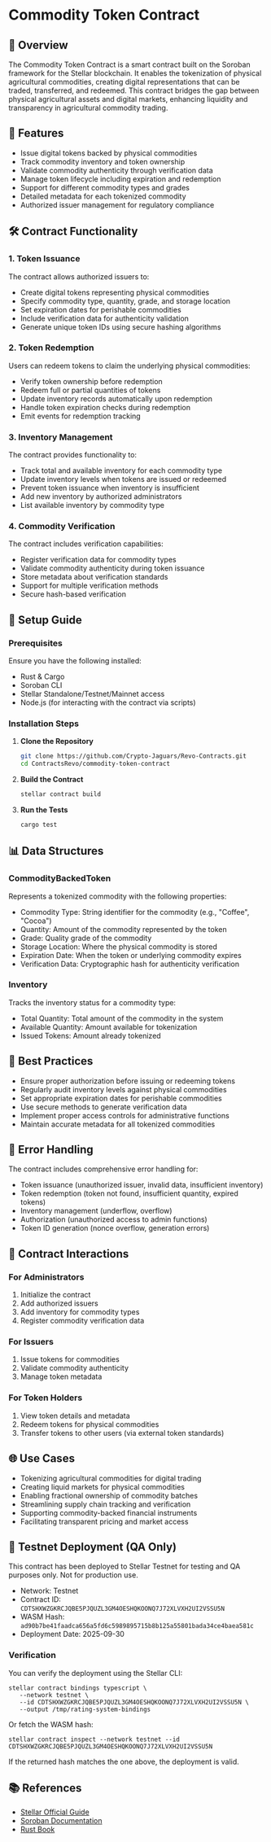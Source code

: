 # Commodity Token Contract

## 🎯 Overview
The Commodity Token Contract is a smart contract built on the Soroban framework for the Stellar blockchain. It enables the tokenization of physical agricultural commodities, creating digital representations that can be traded, transferred, and redeemed. This contract bridges the gap between physical agricultural assets and digital markets, enhancing liquidity and transparency in agricultural commodity trading.

## 📜 Features
- Issue digital tokens backed by physical commodities
- Track commodity inventory and token ownership
- Validate commodity authenticity through verification data
- Manage token lifecycle including expiration and redemption
- Support for different commodity types and grades
- Detailed metadata for each tokenized commodity
- Authorized issuer management for regulatory compliance

## 🛠 Contract Functionality
### **1. Token Issuance**
The contract allows authorized issuers to:
- Create digital tokens representing physical commodities
- Specify commodity type, quantity, grade, and storage location
- Set expiration dates for perishable commodities
- Include verification data for authenticity validation
- Generate unique token IDs using secure hashing algorithms

### **2. Token Redemption**
Users can redeem tokens to claim the underlying physical commodities:
- Verify token ownership before redemption
- Redeem full or partial quantities of tokens
- Update inventory records automatically upon redemption
- Handle token expiration checks during redemption
- Emit events for redemption tracking

### **3. Inventory Management**
The contract provides functionality to:
- Track total and available inventory for each commodity type
- Update inventory levels when tokens are issued or redeemed
- Prevent token issuance when inventory is insufficient
- Add new inventory by authorized administrators
- List available inventory by commodity type

### **4. Commodity Verification**
The contract includes verification capabilities:
- Register verification data for commodity types
- Validate commodity authenticity during token issuance
- Store metadata about verification standards
- Support for multiple verification methods
- Secure hash-based verification

## 🚀 Setup Guide
### **Prerequisites**
Ensure you have the following installed:
- Rust & Cargo
- Soroban CLI
- Stellar Standalone/Testnet/Mainnet access
- Node.js (for interacting with the contract via scripts)

### **Installation Steps**
1. **Clone the Repository**
   ```bash
   git clone https://github.com/Crypto-Jaguars/Revo-Contracts.git
   cd ContractsRevo/commodity-token-contract
   ```
2. **Build the Contract**
   ```bash
   stellar contract build
   ```
3. **Run the Tests**
   ```bash
   cargo test
   ```

## 📊 Data Structures
### **CommodityBackedToken**
Represents a tokenized commodity with the following properties:
- Commodity Type: String identifier for the commodity (e.g., "Coffee", "Cocoa")
- Quantity: Amount of the commodity represented by the token
- Grade: Quality grade of the commodity
- Storage Location: Where the physical commodity is stored
- Expiration Date: When the token or underlying commodity expires
- Verification Data: Cryptographic hash for authenticity verification

### **Inventory**
Tracks the inventory status for a commodity type:
- Total Quantity: Total amount of the commodity in the system
- Available Quantity: Amount available for tokenization
- Issued Tokens: Amount already tokenized

## 📌 Best Practices
- Ensure proper authorization before issuing or redeeming tokens
- Regularly audit inventory levels against physical commodities
- Set appropriate expiration dates for perishable commodities
- Use secure methods to generate verification data
- Implement proper access controls for administrative functions
- Maintain accurate metadata for all tokenized commodities

## 📖 Error Handling
The contract includes comprehensive error handling for:
- Token issuance (unauthorized issuer, invalid data, insufficient inventory)
- Token redemption (token not found, insufficient quantity, expired tokens)
- Inventory management (underflow, overflow)
- Authorization (unauthorized access to admin functions)
- Token ID generation (nonce overflow, generation errors)

## 🔄 Contract Interactions
### **For Administrators**
1. Initialize the contract
2. Add authorized issuers
3. Add inventory for commodity types
4. Register commodity verification data

### **For Issuers**
1. Issue tokens for commodities
2. Validate commodity authenticity
3. Manage token metadata

### **For Token Holders**
1. View token details and metadata
2. Redeem tokens for physical commodities
3. Transfer tokens to other users (via external token standards)

## 🌐 Use Cases
- Tokenizing agricultural commodities for digital trading
- Creating liquid markets for physical commodities
- Enabling fractional ownership of commodity batches
- Streamlining supply chain tracking and verification
- Supporting commodity-backed financial instruments
- Facilitating transparent pricing and market access

## 🧪 Testnet Deployment (QA Only)

This contract has been deployed to Stellar Testnet for testing and QA purposes only. Not for production use.

- Network: Testnet
- Contract ID: `CDTSHXWZGKRCJQBE5PJQUZL3GM4OESHQKOONQ7J72XLVXH2UI2VSSU5N`
- WASM Hash: `ad90b7be41faadca656a5fd6c5989895715b8b125a55801bada34ce4baea581c `
- Deployment Date: 2025-09-30

### Verification

You can verify the deployment using the Stellar CLI:

```
stellar contract bindings typescript \
   --network testnet \
   --id CDTSHXWZGKRCJQBE5PJQUZL3GM4OESHQKOONQ7J72XLVXH2UI2VSSU5N \
   --output /tmp/rating-system-bindings
```

Or fetch the WASM hash:

```
stellar contract inspect --network testnet --id CDTSHXWZGKRCJQBE5PJQUZL3GM4OESHQKOONQ7J72XLVXH2UI2VSSU5N
```

If the returned hash matches the one above, the deployment is valid.

## 📚 References
- [Stellar Official Guide](https://developers.stellar.org/docs/)
- [Soroban Documentation](https://soroban.stellar.org/)
- [Rust Book](https://doc.rust-lang.org/book/)
